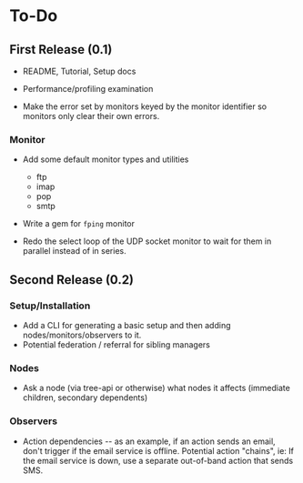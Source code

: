 # To-Do

## First Release (0.1)

* README, Tutorial, Setup docs
* Performance/profiling examination

* Make the error set by monitors keyed by the monitor identifier so monitors only clear their own errors.

### Monitor

* Add some default monitor types and utilities
  - ftp
  - imap
  - pop
  - smtp

* Write a gem for `fping` monitor 

* Redo the select loop of the UDP socket monitor to wait for them in parallel instead of in series.


## Second Release (0.2)

### Setup/Installation

* Add a CLI for generating a basic setup and then adding nodes/monitors/observers to it.
* Potential federation / referral for sibling managers

### Nodes

* Ask a node (via tree-api or otherwise) what nodes it affects (immediate children, secondary dependents)

### Observers

 * Action dependencies -- as an example, if an action sends an email,
   don't trigger if the email service is offline.  Potential action
   "chains", ie:  If the email service is down, use a separate
   out-of-band action that sends SMS.
